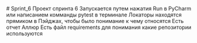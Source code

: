 #   S p r i n t _ 6 
Проект спринта 6
Запускается путем нажатия Run в PyCharm или написанием комманды pytest в терминале
Локаторы находятся прямиком в Пэйджах, чтобы было понимание к чему относятся
Есть отчет Аллюр
Есть файл requirements для понимания какие репозитории используются
 
